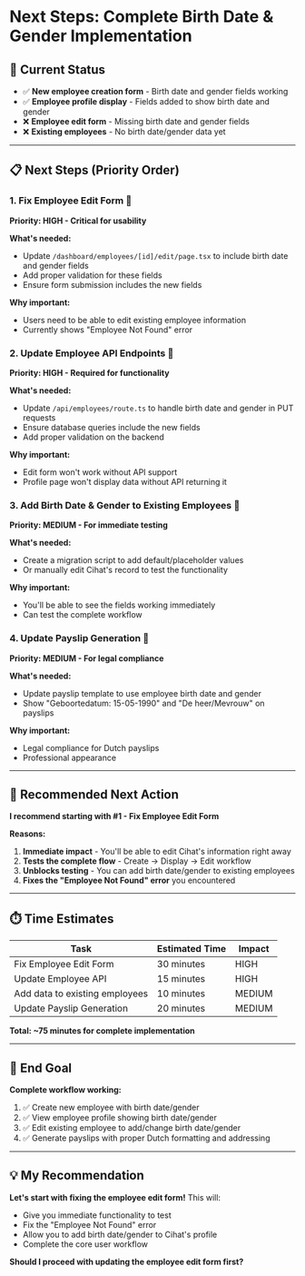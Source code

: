 # Next Steps: Complete Birth Date & Gender Implementation

## 🎯 **Current Status**
- ✅ **New employee creation form** - Birth date and gender fields working
- ✅ **Employee profile display** - Fields added to show birth date and gender
- ❌ **Employee edit form** - Missing birth date and gender fields
- ❌ **Existing employees** - No birth date/gender data yet

---

## 📋 **Next Steps (Priority Order)**

### **1. Fix Employee Edit Form** 🔧
**Priority: HIGH - Critical for usability**

**What's needed:**
- Update `/dashboard/employees/[id]/edit/page.tsx` to include birth date and gender fields
- Add proper validation for these fields
- Ensure form submission includes the new fields

**Why important:**
- Users need to be able to edit existing employee information
- Currently shows "Employee Not Found" error

### **2. Update Employee API Endpoints** 🔌
**Priority: HIGH - Required for functionality**

**What's needed:**
- Update `/api/employees/route.ts` to handle birth date and gender in PUT requests
- Ensure database queries include the new fields
- Add proper validation on the backend

**Why important:**
- Edit form won't work without API support
- Profile page won't display data without API returning it

### **3. Add Birth Date & Gender to Existing Employees** 👥
**Priority: MEDIUM - For immediate testing**

**What's needed:**
- Create a migration script to add default/placeholder values
- Or manually edit Cihat's record to test the functionality

**Why important:**
- You'll be able to see the fields working immediately
- Can test the complete workflow

### **4. Update Payslip Generation** 📄
**Priority: MEDIUM - For legal compliance**

**What's needed:**
- Update payslip template to use employee birth date and gender
- Show "Geboortedatum: 15-05-1990" and "De heer/Mevrouw" on payslips

**Why important:**
- Legal compliance for Dutch payslips
- Professional appearance

---

## 🚀 **Recommended Next Action**

**I recommend starting with #1 - Fix Employee Edit Form**

**Reasons:**
1. **Immediate impact** - You'll be able to edit Cihat's information right away
2. **Tests the complete flow** - Create → Display → Edit workflow
3. **Unblocks testing** - You can add birth date/gender to existing employees
4. **Fixes the "Employee Not Found" error** you encountered

---

## ⏱️ **Time Estimates**

| Task | Estimated Time | Impact |
|------|----------------|---------|
| Fix Employee Edit Form | 30 minutes | HIGH |
| Update Employee API | 15 minutes | HIGH |
| Add data to existing employees | 10 minutes | MEDIUM |
| Update Payslip Generation | 20 minutes | MEDIUM |

**Total: ~75 minutes for complete implementation**

---

## 🎯 **End Goal**

**Complete workflow working:**
1. ✅ Create new employee with birth date/gender
2. ✅ View employee profile showing birth date/gender  
3. ✅ Edit existing employee to add/change birth date/gender
4. ✅ Generate payslips with proper Dutch formatting and addressing

---

## 💡 **My Recommendation**

**Let's start with fixing the employee edit form!** This will:
- Give you immediate functionality to test
- Fix the "Employee Not Found" error
- Allow you to add birth date/gender to Cihat's profile
- Complete the core user workflow

**Should I proceed with updating the employee edit form first?**

